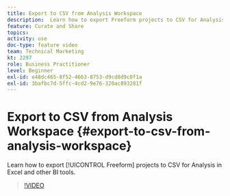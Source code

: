 ```yaml
---
title: Export to CSV from Analysis Workspace
description:  Learn how to export Freeform projects to CSV for Analysis in Excel and other BI tools.
feature: Curate and Share
topics: 
activity: use
doc-type: feature video
team: Technical Marketing
kt: 2297
role: Business Practitioner
level: Beginner
exl-id: e48dc465-8f52-4663-8753-d9cd8d9c0f1a
exl-id: 3bafbc7d-5ffc-4cd2-9e76-320ac893281f
---
```

# Export to CSV from Analysis Workspace {#export-to-csv-from-analysis-workspace}

Learn how to export [!UICONTROL Freeform] projects to CSV for Analysis in Excel and other BI tools.

>[!VIDEO](https://video.tv.adobe.com/v/24712/?quality=12)
